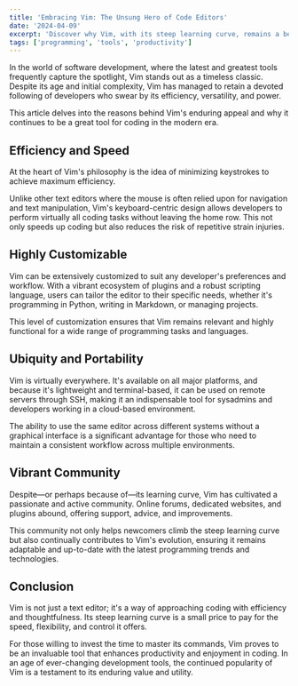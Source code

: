 ```yaml
---
title: 'Embracing Vim: The Unsung Hero of Code Editors'
date: '2024-04-09'
excerpt: 'Discover why Vim, with its steep learning curve, remains a beloved tool among developers for editing code efficiently and effectively.'
tags: ['programming', 'tools', 'productivity']
---
```


In the world of software development, where the latest and greatest tools frequently capture the spotlight, Vim stands out as a timeless classic. Despite its age and initial complexity, Vim has managed to retain a devoted following of developers who swear by its efficiency, versatility, and power.

This article delves into the reasons behind Vim's enduring appeal and why it continues to be a great tool for coding in the modern era.

## Efficiency and Speed

At the heart of Vim's philosophy is the idea of minimizing keystrokes to achieve maximum efficiency.

Unlike other text editors where the mouse is often relied upon for navigation and text manipulation, Vim's keyboard-centric design allows developers to perform virtually all coding tasks without leaving the home row. This not only speeds up coding but also reduces the risk of repetitive strain injuries.

## Highly Customizable

Vim can be extensively customized to suit any developer's preferences and workflow. With a vibrant ecosystem of plugins and a robust scripting language, users can tailor the editor to their specific needs, whether it's programming in Python, writing in Markdown, or managing projects.

This level of customization ensures that Vim remains relevant and highly functional for a wide range of programming tasks and languages.

## Ubiquity and Portability

Vim is virtually everywhere. It's available on all major platforms, and because it's lightweight and terminal-based, it can be used on remote servers through SSH, making it an indispensable tool for sysadmins and developers working in a cloud-based environment.

The ability to use the same editor across different systems without a graphical interface is a significant advantage for those who need to maintain a consistent workflow across multiple environments.

## Vibrant Community

Despite—or perhaps because of—its learning curve, Vim has cultivated a passionate and active community. Online forums, dedicated websites, and plugins abound, offering support, advice, and improvements.

This community not only helps newcomers climb the steep learning curve but also continually contributes to Vim's evolution, ensuring it remains adaptable and up-to-date with the latest programming trends and technologies.

## Conclusion

Vim is not just a text editor; it's a way of approaching coding with efficiency and thoughtfulness. Its steep learning curve is a small price to pay for the speed, flexibility, and control it offers.

For those willing to invest the time to master its commands, Vim proves to be an invaluable tool that enhances productivity and enjoyment in coding. In an age of ever-changing development tools, the continued popularity of Vim is a testament to its enduring value and utility. 